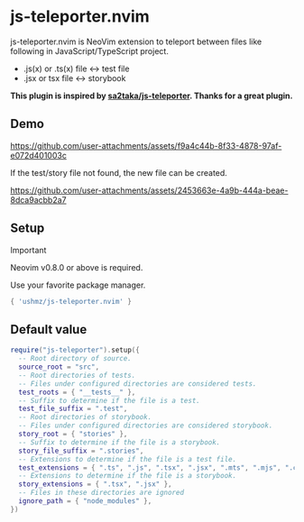 # js-teleporter.nvim

js-teleporter.nvim is NeoVim extension to teleport between files like following in JavaScript/TypeScript project.

- .js(x) or .ts(x) file <-> test file
- .jsx or tsx file <-> storybook

**This plugin is inspired by [sa2taka/js-teleporter](https://github.com/sa2taka/js-teleporter). Thanks for a great plugin.**


## Demo

https://github.com/user-attachments/assets/f9a4c44b-8f33-4878-97af-e072d401003c


If the test/story file not found, the new file can be created.

https://github.com/user-attachments/assets/2453663e-4a9b-444a-beae-8dca9acbb2a7

## Setup

> [!IMPORTANT]
> Neovim v0.8.0 or above is required.

Use your favorite package manager.

```lua
{ 'ushmz/js-teleporter.nvim' }
```

## Default value

```lua
require("js-teleporter").setup({
  -- Root directory of source.
  source_root = "src",
  -- Root directories of tests.
  -- Files under configured directories are considered tests.
  test_roots = { "__tests__" },
  -- Suffix to determine if the file is a test.
  test_file_suffix = ".test",
  -- Root directories of storybook.
  -- Files under configured directories are considered storybook.
  story_root = { "stories" },
  -- Suffix to determine if the file is a storybook.
  story_file_suffix = ".stories",
  -- Extensions to determine if the file is a test file.
  test_extensions = { ".ts", ".js", ".tsx", ".jsx", ".mts", ".mjs", ".cts", ".cjs" },
  -- Extensions to determine if the file is a storybook.
  story_extensions = { ".tsx", ".jsx" },
  -- Files in these directories are ignored
  ignore_path = { "node_modules" },
})
```
